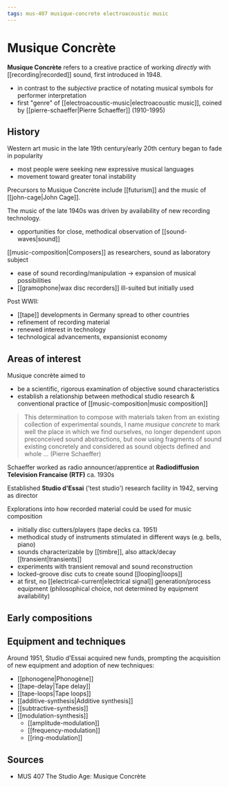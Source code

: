 ```yaml
---
tags: mus-407 musique-concrete electroacoustic music
---
```


# Musique Concrète

**Musique Concrète** refers to a creative practice of working _directly_ with [[recording|recorded]] sound, first introduced in 1948.

- in contrast to the _subjective_ practice of notating musical symbols for performer interpretation
- first "genre" of [[electroacoustic-music|electroacoustic music]], coined by [[pierre-schaeffer|Pierre Schaeffer]] (1910-1995)

## History

Western art music in the late 19th century/early 20th century began to fade in popularity

- most people were seeking new expressive musical languages
- movement toward greater tonal instability

Precursors to Musique Concrète include [[futurism]] and the music of [[john-cage|John Cage]].

The music of the late 1940s was driven by availability of new recording technology.

- opportunities for close, methodical observation of [[sound-waves|sound]]

[[music-composition|Composers]] as researchers, sound as laboratory subject

- ease of sound recording/manipulation → expansion of musical possibilities
- [[gramophone|wax disc recorders]] ill-suited but initially used

Post WWII:

- [[tape]] developments in Germany spread to other countries
- refinement of recording material
- renewed interest in technology
- technological advancements, expansionist economy

## Areas of interest

Musique concrète aimed to

- be a scientific, rigorous examination of objective sound characteristics
- establish a relationship between methodical studio research & conventional practice of [[music-composition|music composition]]

> This determination to compose with materials taken from an existing collection of experimental sounds, I name _musique concrete_ to mark well the place in which we find ourselves, no longer dependent upon preconceived sound abstractions, but now using fragments of sound existing concretely and considered as sound objects defined and whole ... (Pierre Schaeffer)

Schaeffer worked as radio announcer/apprentice at **Radiodiffusion Television Francaise (RTF)** ca. 1930s

Established **Studio d'Essai** ('test studio') research facility in 1942, serving as director

Explorations into how recorded material could be used for music composition

- initially disc cutters/players (tape decks ca. 1951)
- methodical study of instruments stimulated in different ways (e.g. bells, piano)
- sounds characterizable by [[timbre]], also attack/decay [[transient|transients]]
- experiments with transient removal and sound reconstruction
- locked-groove disc cuts to create sound [[looping|loops]]
- at first, no [[electrical-current|electrical signal]] generation/process equipment (philosophical choice, not determined by equipment availability)

## Early compositions

## Equipment and techniques

Around 1951, Studio d'Essai acquired new funds, prompting the acquisition of new equipment and adoption of new techniques:

- [[phonogene|Phonogène]]
- [[tape-delay|Tape delay]]
- [[tape-loops|Tape loops]]
- [[additive-synthesis|Additive synthesis]]
- [[subtractive-synthesis]]
- [[modulation-synthesis]]
  - [[amplitude-modulation]]
  - [[frequency-modulation]]
  - [[ring-modulation]]

## Sources

- MUS 407 The Studio Age: Musique Concrète
